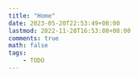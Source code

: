 ```yaml
---
title: "Home"
date: 2023-05-20T22:53:49+08:00
lastmod: 2022-11-28T16:53:08+08:00
comments: true
math: false
tags:
    - TODO
---
```

